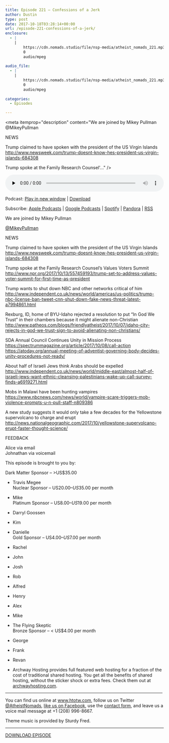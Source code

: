```yaml
---
title: Episode 221 – Confessions of a Jerk
author: Dustin
type: post
date: 2017-10-18T03:28:14+00:00
url: /episode-221-confessions-of-a-jerk/
enclosure:
  - |
    |
        https://cdn.nomads.studio/file/nsp-media/atheist_nomads_221.mp3
        0
        audio/mpeg
        
audio_file:
  - |
    |
        https://cdn.nomads.studio/file/nsp-media/atheist_nomads_221.mp3
        0
        audio/mpeg
        
categories:
  - Episodes

---
```

<div itemscope itemtype="http://schema.org/AudioObject">
  <meta itemprop="name" content="Episode 221 &#8211; Confessions of a Jerk" />
  
  <meta itemprop="uploadDate" content="2017-10-17T21:28:14-06:00" />
  
  <meta itemprop="encodingFormat" content="audio/mpeg" />
  
  <meta itemprop="description" content="We are joined by Mikey Pullman @MikeyPullman

NEWS

Trump claimed to have spoken with the president of the US Virgin Islands
http://www.newsweek.com/trump-doesnt-know-hes-president-us-virgin-islands-684308

Trump spoke at the Family Research Counsel'..." />
  
  <meta itemprop="contentUrl" content="https://dts.podtrac.com/redirect.mp3/cdn.nomads.studio/file/nsp-media/atheist_nomads_221.mp3" />
  </p> 
  
  <div class="powerpress_player" id="powerpress_player_8484">
    <audio class="wp-audio-shortcode" id="audio-1641-228" preload="none" style="width: 100%;" controls="controls"><source type="audio/mpeg" src="https://dts.podtrac.com/redirect.mp3/cdn.nomads.studio/file/nsp-media/atheist_nomads_221.mp3?_=228" /><a href="https://dts.podtrac.com/redirect.mp3/cdn.nomads.studio/file/nsp-media/atheist_nomads_221.mp3">https://dts.podtrac.com/redirect.mp3/cdn.nomads.studio/file/nsp-media/atheist_nomads_221.mp3</a></audio>
  </div>
</div>

<p class="powerpress_links powerpress_links_mp3">
  Podcast: <a href="https://dts.podtrac.com/redirect.mp3/cdn.nomads.studio/file/nsp-media/atheist_nomads_221.mp3" class="powerpress_link_pinw" target="_blank" title="Play in new window" onclick="return powerpress_pinw('https://htotw.com/?powerpress_pinw=1641-podcast');" rel="nofollow">Play in new window</a> | <a href="https://dts.podtrac.com/redirect.mp3/cdn.nomads.studio/file/nsp-media/atheist_nomads_221.mp3" class="powerpress_link_d" title="Download" rel="nofollow" download="atheist_nomads_221.mp3">Download</a>
</p>

<p class="powerpress_links powerpress_subscribe_links">
  Subscribe: <a href="https://podcasts.apple.com/us/podcast/humanists-take-on-the-world/id530050098?mt=2&ls=1" class="powerpress_link_subscribe powerpress_link_subscribe_itunes" target="_blank" title="Subscribe on Apple Podcasts" rel="nofollow">Apple Podcasts</a> | <a href="https://www.google.com/podcasts?feed=aHR0cDovL2F0aGVpc3Rub21hZHMubGlic3luLmNvbS9yc3M%3D" class="powerpress_link_subscribe powerpress_link_subscribe_googleplay" target="_blank" title="Subscribe on Google Podcasts" rel="nofollow">Google Podcasts</a> | <a href="https://open.spotify.com/show/3LzK2xZGike6Tc1GEMtMbr?si=LieN9SNuTpq96smuaUsH8A" class="powerpress_link_subscribe powerpress_link_subscribe_spotify" target="_blank" title="Subscribe on Spotify" rel="nofollow">Spotify</a> | <a href="https://www.pandora.com/podcast/atheist-nomads/PC:10122?corr=62071012&part=ug" class="powerpress_link_subscribe powerpress_link_subscribe_pandora" target="_blank" title="Subscribe on Pandora" rel="nofollow">Pandora</a> | <a href="https://htotw.com/feed/podcast/" class="powerpress_link_subscribe powerpress_link_subscribe_rss" target="_blank" title="Subscribe via RSS" rel="nofollow">RSS</a>
</p>

<center>
</center>We are joined by Mikey Pullman 

[@MikeyPullman][1]

NEWS

Trump claimed to have spoken with the president of the US Virgin Islands  
<http://www.newsweek.com/trump-doesnt-know-hes-president-us-virgin-islands-684308>

Trump spoke at the Family Research Counsel&#8217;s Values Voters Summit  
 <http://www.npr.org/2017/10/13/557459193/trump-set-to-address-values-voter-summit-for-first-time-as-president>

Trump wants to shut down NBC and other networks critical of him  
 <http://www.independent.co.uk/news/world/americas/us-politics/trump-nbc-license-ban-tweet-cnn-shut-down-fake-news-threat-latest-a7994861.html>

Rexburg, ID, home of BYU-Idaho rejected a resolution to put &#8220;In God We Trust&#8221; in their chambers because it might alienate non-Christian  
 <http://www.patheos.com/blogs/friendlyatheist/2017/10/07/idaho-city-rejects-in-god-we-trust-sign-to-avoid-alienating-non-christians/>

SDA Annual Council Continues Unity in Mission Process  
 <https://spectrummagazine.org/article/2017/10/08/call-action>  
 <https://atoday.org/annual-meeting-of-adventist-governing-body-decides-unity-procedures-not-ready/>

About half of Israeli Jews think Arabs should be expelled  
 <http://www.independent.co.uk/news/world/middle-east/almost-half-of-israeli-jews-want-ethnic-cleansing-palestinians-wake-up-call-survey-finds-a6919271.html>

Mobs in Malawi have been hunting vampires  
<https://www.nbcnews.com/news/world/vampire-scare-triggers-mob-violence-prompts-u-n-pull-staff-n809386>

A new study suggests it would only take a few decades for the Yellowstone supervolcano to charge and erupt  
 <http://news.nationalgeographic.com/2017/10/yellowstone-supervolcano-erupt-faster-thought-science/>

FEEDBACK

Alice via email  
Johnathan via voicemail

This episode is brought to you by:

Dark Matter Sponsor – >US$35.00  
* Travis Megee  
Nuclear Sponsor – US$20.00 – US$35.00 per month  
* Mike  
Platinum Sponsor – US$8.00 – US$19.00 per month  
* Darryl Goossen  
* Kim  
* Danielle  
Gold Sponsor – US$4.00 – US$7.00 per month  
* Rachel  
* John  
* Josh  
* Rob  
* Alfred  
* Henry  
* Alex  
* Mike  
* The Flying Skeptic  
Bronze Sponsor – < US$4.00 per month  
* George  
* Frank  
* Revan

* Archway Hosting provides full featured web hosting for a fraction of the cost of traditional shared hosting. You get all the benefits of shared hosting, without the sticker shock or extra fees. Check them out at <a href="http://archwayhosting.com/" target="_blank" rel="noopener">archwayhosting.com</a>.

<hr width="500" />

You can find us online at <a href="https://www.htotw.com/" target="_blank" rel="noopener">www.htotw.com</a>, follow us on Twitter <a href="https://htotw.com/twitter" target="_blank" rel="noopener">@AtheistNomads</a>, <a href="https://htotw.com/facebook" target="_blank" rel="noopener">like us on Facebook</a>, use the [contact form](https://htotw.com/contact), and leave us a voice mail message at +1 (208) 996-8667.

Theme music is provided by Sturdy Fred.

<hr width="”500”" />

[DOWNLOAD EPISODE][2]

 [1]: https://twitter.com/mikeypullman
 [2]: https://dts.podtrac.com/redirect.mp3/cdn.nomads.studio/file/nsp-media/atheist_nomads_221.mp3